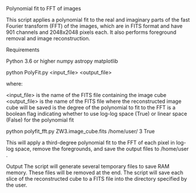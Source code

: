 Polynomial fit to FFT of images

This script applies a polynomial fit to the real and imaginary parts of the fast Fourier transform (FFT) of the images, which are in FITS format and have 901 channels and 2048x2048 pixels each. It also performs foreground removal and image reconstruction.

Requirements

Python 3.6 or higher
numpy
astropy
matplotlib

python PolyFit.py <input_file> <output_file> <degree> <log>

where:

<input_file> is the name of the FITS file containing the image cube
<output_file> is the name of the FITS file where the reconstructed image cube will be saved
<degree> is the degree of the polynomial to fit to the FFT
<log> is a boolean flag indicating whether to use log-log space (True) or linear space (False) for the polynomial fit

python polyfit_fft.py ZW3.image_cube.fits /home/user/ 3 True

This will apply a third-degree polynomial fit to the FFT of each pixel in log-log space, remove the foregrounds, and save the output files to /home/user .

Output
The script will generate several temporary files to save RAM memory. These files will be removed at the end.
The script will save each slice of the reconstructed cube to a FITS file into the directory specified by the user.
